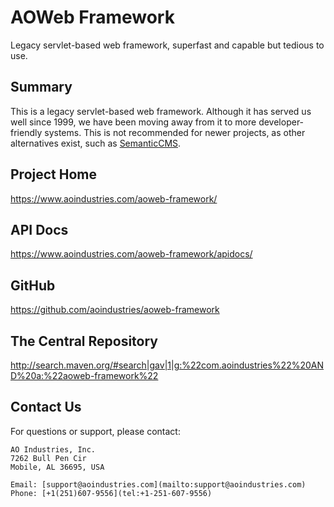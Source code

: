 # AOWeb Framework
Legacy servlet-based web framework, superfast and capable but tedious to use.
## Summary
This is a legacy servlet-based web framework.  Although it has served us well
since 1999, we have been moving away from it to more developer-friendly
systems.  This is not recommended for newer projects, as other alternatives
exist, such as [SemanticCMS](https://semanticcms.com/).
## Project Home
https://www.aoindustries.com/aoweb-framework/
## API Docs
https://www.aoindustries.com/aoweb-framework/apidocs/
## GitHub
https://github.com/aoindustries/aoweb-framework
## The Central Repository
http://search.maven.org/#search|gav|1|g:%22com.aoindustries%22%20AND%20a:%22aoweb-framework%22
## Contact Us
For questions or support, please contact:

    AO Industries, Inc.
    7262 Bull Pen Cir
    Mobile, AL 36695, USA

    Email: [support@aoindustries.com](mailto:support@aoindustries.com)
    Phone: [+1(251)607-9556](tel:+1-251-607-9556)
